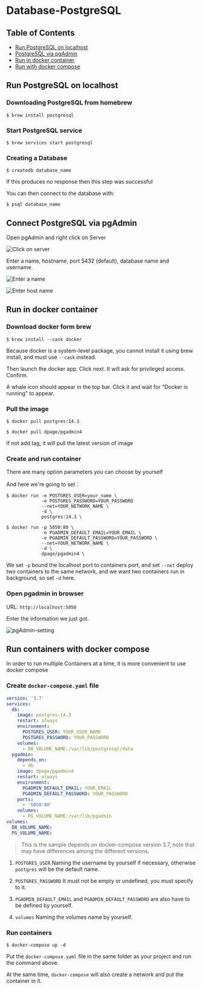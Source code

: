 # Database-PostgreSQL

## Table of Contents

* [Run PostgreSQL on localhost](#run-postgresql-on-localhost)
* [PostgreSQL via pgAdmin](##Connect-PostgreSQL-via-pgAdmin)
* [Run in docker container](##Run-in-docker-container)
* [Run with docker compose](##Run-containers-with-docker-compose)

## Run PostgreSQL on localhost

### Downloading PostgreSQL from homebrew

```shell
$ brew install postgresql
```

### Start PostgreSQL service

```shell
$ brew services start postgresql
```

### Creating a Database

```shell
$ createdb database_name
```

If this produces no response then this step was successful

You can then connect to the database with:

```shell
$ psql database_name
```

## Connect PostgreSQL via pgAdmin

Open pgAdmin and right click on Server

![Click on server](images/pgAdmin-guide1.png)

Enter a name, hostname, port 5432 (default), database name and username.

![Enter a name](images/pgAdmin-guide2.png)

![Enter host name](images/pgAdmin-guide3.png)

## Run in docker container

### Download docker form brew

```shell
$ brew install --cask docker
```

Because docker is a system-level package, you cannot install it using brew install, and must use `--cask` instead.

Then launch the docker app. Click next. It will ask for privileged access. Confirm.

A whale icon should appear in the top bar. Click it and wait for "Docker is running" to appear.

### Pull the image

```shell
$ docker pull postgres:14.3
```

```shell
$ docker pull dpage/pgadmin4
```

If not add tag, it will pull the latest version of image

### Create and run container

There are many option parameters you can choose by yourself

And here we're going to set：

```shell
$ docker run -e POSTGRES_USER=your_name \
             -e POSTGRES_PASSWORD=YOUR_PASSWORD
             --net=YOUR_NETWORK_NAME \
             -d \
             postgres:14.3 \   
```

```shell
$ docker run -p 5050:80 \
             -e PGADMIN_DEFAULT_EMAIL=YOUR_EMAIL \
             -e PGADMIN_DEFAULT_PASSWORD=YOUR_PASSWORD \
             --net=YOUR_NETWORK_NAME \
             -d \
             dpage/pgadmin4 \
```

We set `-p` bound the localhost port to containers port, and set `--net` deploy two containers to the same network, and we want two containers run in background, so set `-d` here.

### Open pgadmin in browser

URL: `http://localhost:5050`

Enter the information we just got.

![pgAdmin-setting](images/pgAdmin-guide4.png)

## Run containers with docker compose

In order to run multiple Containers at a time, it is more convenient to use docker compose

### Create `docker-compose.yaml` file

```yaml
version: '3.7'
services:
  db:
    image: postgres:14.3
    restart: always
    environment:
      POSTGRES_USER: YOUR_USER_NAME
      POSTGRES_PASSWORD: YOUR_PASSWORD
    volumes:
      - DB_VOLUME_NAME:/var/lib/postgresql/data
  pgadmin:
    depends_on:
      - db
    image: dpage/pgadmin4
    restart: always
    environment:
      PGADMIN_DEFAULT_EMAIL: YOUR_EMAIL
      PGADMIN_DEFAULT_PASSWORD: YOUR_PASSWORD
    ports:
      - '5050:80'
    volumes:
      - PG_VOLUME_NAME:/var/lib/pgadmin
volumes:
  DB_VOLUME_NAME:
  PG_VOLUME_NAME:
```

>This is the sample depends on docker-compose version 3.7, note that may have differences among the different versions.

1. `POSTGRES_USER` Naming the username by yourself if necessary, otherwise `postgres` will be the default name.

2. `POSTGRES_PASSWORD`
It must not be empty or undefined, you must specify to it.

3. `PGADMIN_DEFAULT_EMAIL` and `PGADMIN_DEFAULT_PASSWORD` are also have to be defined by yourself.

4. `volumes` Naming the volumes name by yourself.

### Run containers

```shell
$ docker-compose up -d
```

Put the `docker-compose.yaml` file in the same folder as your project and run the command above.

At the same time, `docker-compose` will also create a network and put the container in it.
